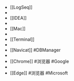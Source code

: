 - [[LogSeq]]
-
- [[IDEA]]
-
- [[Mac]]
-
- [[Terminal]]
-
- [[Navicat]] #DBManager
-
- [[Chrome]] #浏览器 #Google
-
- [[Edge]] #浏览器 #Microsoft